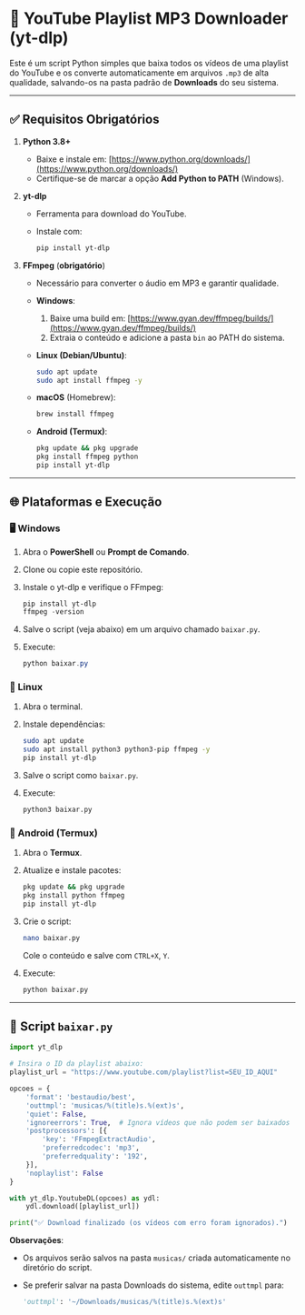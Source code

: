 # 🎵 YouTube Playlist MP3 Downloader (yt-dlp)

Este é um script Python simples que baixa todos os vídeos de uma playlist do YouTube e os converte automaticamente em arquivos `.mp3` de alta qualidade, salvando-os na pasta padrão de **Downloads** do seu sistema.

---

## ✅ Requisitos Obrigatórios

1. **Python 3.8+**

   * Baixe e instale em: [https://www.python.org/downloads/](https://www.python.org/downloads/)
   * Certifique-se de marcar a opção **Add Python to PATH** (Windows).

2. **yt-dlp**

   * Ferramenta para download do YouTube.
   * Instale com:

     ```bash
     pip install yt-dlp
     ```

3. **FFmpeg** (**obrigatório**)

   * Necessário para converter o áudio em MP3 e garantir qualidade.
   * **Windows**:

     1. Baixe uma build em: [https://www.gyan.dev/ffmpeg/builds/](https://www.gyan.dev/ffmpeg/builds/)
     2. Extraia o conteúdo e adicione a pasta `bin` ao PATH do sistema.
   * **Linux (Debian/Ubuntu)**:

     ```bash
     sudo apt update
     sudo apt install ffmpeg -y
     ```
   * **macOS** (Homebrew):

     ```bash
     brew install ffmpeg
     ```
   * **Android (Termux)**:

     ```bash
     pkg update && pkg upgrade
     pkg install ffmpeg python
     pip install yt-dlp
     ```

---

## 🌐 Plataformas e Execução

### 🖥️ Windows

1. Abra o **PowerShell** ou **Prompt de Comando**.
2. Clone ou copie este repositório.
3. Instale o yt-dlp e verifique o FFmpeg:

   ```powershell
   pip install yt-dlp
   ffmpeg -version
   ```
4. Salve o script (veja abaixo) em um arquivo chamado `baixar.py`.
5. Execute:

   ```powershell
   python baixar.py
   ```

### 🐧 Linux

1. Abra o terminal.
2. Instale dependências:

   ```bash
   sudo apt update
   sudo apt install python3 python3-pip ffmpeg -y
   pip install yt-dlp
   ```
3. Salve o script como `baixar.py`.
4. Execute:

   ```bash
   python3 baixar.py
   ```

### 📱 Android (Termux)

1. Abra o **Termux**.
2. Atualize e instale pacotes:

   ```bash
   pkg update && pkg upgrade
   pkg install python ffmpeg
   pip install yt-dlp
   ```
3. Crie o script:

   ```bash
   nano baixar.py
   ```

   Cole o conteúdo e salve com `CTRL+X`, `Y`.
4. Execute:

   ```bash
   python baixar.py
   ```

---

## 📄 Script `baixar.py`

```python
import yt_dlp

# Insira o ID da playlist abaixo:
playlist_url = "https://www.youtube.com/playlist?list=SEU_ID_AQUI"

opcoes = {
    'format': 'bestaudio/best',
    'outtmpl': 'musicas/%(title)s.%(ext)s',
    'quiet': False,
    'ignoreerrors': True,  # Ignora vídeos que não podem ser baixados
    'postprocessors': [{
        'key': 'FFmpegExtractAudio',
        'preferredcodec': 'mp3',
        'preferredquality': '192',
    }],
    'noplaylist': False
}

with yt_dlp.YoutubeDL(opcoes) as ydl:
    ydl.download([playlist_url])

print("✅ Download finalizado (os vídeos com erro foram ignorados).")
```

**Observações**:

* Os arquivos serão salvos na pasta `musicas/` criada automaticamente no diretório do script.
* Se preferir salvar na pasta Downloads do sistema, edite `outtmpl` para:

  ```python
  'outtmpl': '~/Downloads/musicas/%(title)s.%(ext)s'
  ```
